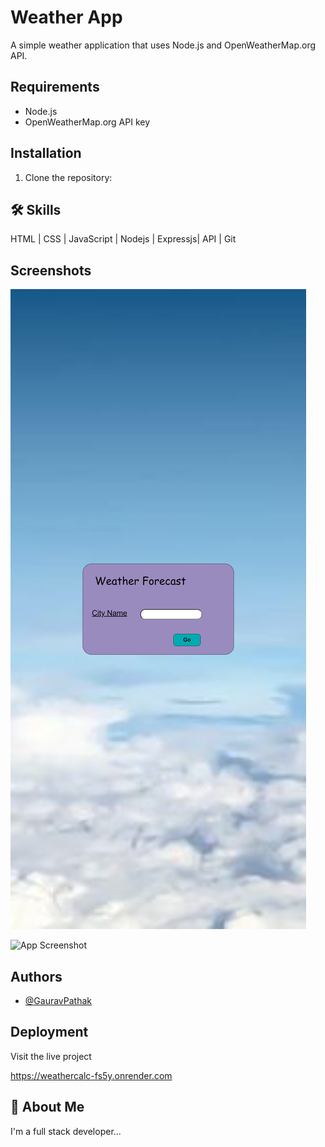# Weather App

A simple weather application that uses Node.js and OpenWeatherMap.org API.

## Requirements

* Node.js
* OpenWeatherMap.org API key

## Installation

1. Clone the repository:
## 🛠 Skills
HTML | CSS | JavaScript | Nodejs | Expressjs| API | Git



## Screenshots

![App Screenshot](./public/image/output1.png)


![App Screenshot](./public/image/output2.png)

## Authors

- [@GauravPathak](https://github.com/GauravPathak77)
## Deployment

Visit the live project

https://weathercalc-fs5y.onrender.com
## 🚀 About Me
I'm a full stack developer...

